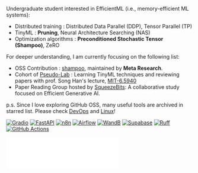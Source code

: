 Undergraduate student interested in EfficientML (i.e., memory-efficient ML systems):
- Distributed training : Distributed Data Parallel (DDP), Tensor Parallel (TP)
- TinyML : **Pruning**, Neural Architecture Searching (NAS)
- Optimization algorithms : **Preconditioned Stochastic Tensor (Shampoo)**, ZeRO

For deeper understanding, I am currently focusing on the following list:
- OSS Contribution : [shampoo](https://github.com/facebookresearch/optimizers/commits/main/?author=namgyu-youn), maintained by **Meta Research**.
- Cohort of [Pseudo-Lab](https://github.com/Pseudo-Lab/EfficientML) : Learning TinyML techniques and reviewing papers with prof. Song Han's lecture, [MIT-6.5940](https://hanlab.mit.edu/courses/2024-fall-65940)
- Paper Reading Group hosted by [SqueezeBits](https://github.com/SqueezeBits): A collaborative study focused on Efficient Generative AI.

p.s. Since I love exploring GitHub OSS, many useful tools are archived in starred list. Please check [DevOps](https://github.com/stars/namgyu-youn/lists/devops) and [Linux](https://github.com/stars/namgyu-youn/lists/linux)!

[![Gradio](https://img.shields.io/badge/Gradio-F67D09?style=flat-square&logo=gradio&logoColor=white)](https://github.com/gradio-app/gradio)
[![FastAPI](https://img.shields.io/badge/FastAPI-009688?style=flat-square&logo=FastAPI&logoColor=white)](https://github.com/tiangolo/fastapi)
[![n8n](https://img.shields.io/badge/n8n-41B883?style=flat-square&logo=n8n&logoColor=white)](https://github.com/n8n-io/n8n)
[![Airflow](https://img.shields.io/badge/Airflow-017CEE?style=flat-square&logo=Apache%20Airflow&logoColor=white)](https://github.com/apache/airflow)
[![WandB](https://img.shields.io/badge/WandB-FFBE00?style=flat-square&logo=weightsandbiases&logoColor=white)](https://github.com/wandb/wandb)
[![Supabase](https://img.shields.io/badge/Supabase-3ECF8E?style=flat-square&logo=supabase&logoColor=white)](https://github.com/supabase/supabase)
[![Ruff](https://img.shields.io/badge/Ruff-D7FF64?style=flat-square&logo=ruff&logoColor=black)](https://github.com/astral-sh/ruff)
[![GitHub Actions](https://img.shields.io/badge/GitHub%20Actions-2088FF?style=flat-square&logo=githubactions&logoColor=white)](https://github.com/features/actions)

<div align="left">
  <img src="custom_metrics.svg" alt="GitHub Metrics" width="60%">
</div>

